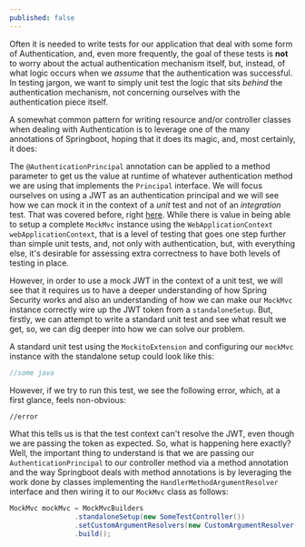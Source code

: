```yaml
---
published: false
---
```

Often it is needed to write tests for our application that deal with some form of Authentication, and, even more frequently, the goal of these tests is **not** to worry about the actual authentication mechanism itself, but, instead, of what logic occurs when we _assume_ that the authentication was successful. In testing jargon, we want to simply unit test the logic that sits _behind_ the authentication mechanism, not concerning ourselves with the authentication piece itself.

A somewhat common pattern for writing resource and/or controller classes when dealing with Authentication is to leverage one of the many annotations of Springboot, hoping that it does its magic, and, most certainly, it does:

The `@AuthenticationPrincipal` annotation can be applied to a method parameter to get us the value at runtime of whatever authentication method we are using that implements the `Principal` interface. We will focus ourselves on using a JWT as an authentication principal and we will see how we can mock it in the context of a _unit_ test and not of an _integration_ test. That was covered before, right [here](https://bruno-oliveira.github.io/techblog/Mocking-Authorization-principal-in-a-Springboot-integration-test/). While there is value in being able to setup a complete `MockMvc` instance using the `WebApplicationContext webApplicationContext`, that is a level of testing that goes one step further than simple unit tests, and, not only with authentication, but, with everything else, it's desirable for assessing extra correctness to have both levels of testing in place.

However, in order to use a mock JWT in the context of a unit test, we will see that it requires us to have a deeper understanding of how Spring Security works and also an understanding of how we can make our `MockMvc` instance correctly wire up the JWT token from a `standaloneSetup`. But, firstly, we can attempt to write a standard unit test and see what result we get, so, we can dig deeper into how we can solve our problem. 

A standard unit test using the `MockitoExtension` and configuring our `mockMvc` instance with the standalone setup could look like this:

```java
//some java
```

However, if we try to run this test, we see the following error, which, at a first glance, feels non-obvious:


```bash
//error
```

What this tells us is that the test context can't resolve the JWT, even though we are passing the token as expected. So, what is happening here exactly? Well, the important thing to understand is that we are passing our `AuthenticationPrincipal` to our controller method via a method annotation and the way Springboot deals with method annotations is by leveraging the work done by classes implementing the `HandlerMethodArgumentResolver` interface and then wiring it to our `MockMvc` class as follows:

```java
MockMvc mockMvc = MockMvcBuilders
                .standaloneSetup(new SomeTestController())
                .setCustomArgumentResolvers(new CustomArgumentResolver())
                .build();
```
